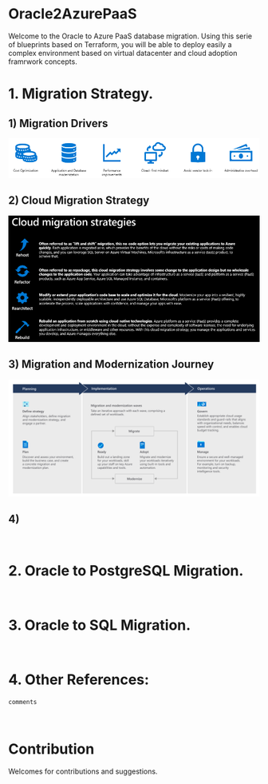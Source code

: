 # Oracle2AzurePaaS
Welcome to the Oracle to Azure PaaS database migration.
Using this serie of blueprints based on Terraform, you will be able to deploy easily a complex environment based on virtual datacenter and cloud adoption framrwork concepts. 
<br/>

# 1. Migration Strategy.

## 1) Migration Drivers
![01_01.migration_drivers](https://github.com/Gary3207Lee/Oracle2AzurePaaS/blob/main/01.MigrationStrategy/Resources/Image/01_01.migration_drivers.png "migration_drivers")

## 2) Cloud Migration Strategy
![01_02.cloud_migration_strategy](https://github.com/Gary3207Lee/Oracle2AzurePaaS/blob/main/01.MigrationStrategy/Resources/Image/01_02.cloud_migration_strategy.png "migration_drivers")

## 3) Migration and Modernization Journey
![01_03.migration_and_modernization_journey](https://github.com/Gary3207Lee/Oracle2AzurePaaS/blob/main/01.MigrationStrategy/Resources/Image/01_03.migration_and_modernization_journey.png "migration_and_modernization_journey")

## 4) 

<br/>

# 2. Oracle to PostgreSQL Migration.
<br/>

# 3. Oracle to SQL Migration.
<br/>

# 4. Other References: 
```
comments
```
<br/>

# Contribution

Welcomes for contributions and suggestions.